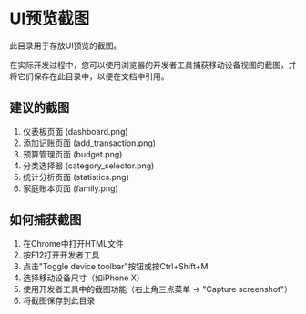 # UI预览截图

此目录用于存放UI预览的截图。

在实际开发过程中，您可以使用浏览器的开发者工具捕获移动设备视图的截图，并将它们保存在此目录中，以便在文档中引用。

## 建议的截图

1. 仪表板页面 (dashboard.png)
2. 添加记账页面 (add_transaction.png)
3. 预算管理页面 (budget.png)
4. 分类选择器 (category_selector.png)
5. 统计分析页面 (statistics.png)
6. 家庭账本页面 (family.png)

## 如何捕获截图

1. 在Chrome中打开HTML文件
2. 按F12打开开发者工具
3. 点击"Toggle device toolbar"按钮或按Ctrl+Shift+M
4. 选择移动设备尺寸（如iPhone X）
5. 使用开发者工具中的截图功能（右上角三点菜单 -> "Capture screenshot"）
6. 将截图保存到此目录
